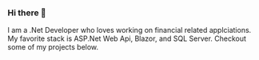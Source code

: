 ### Hi there 👋

I am a .Net Developer who loves working on financial related applciations.  My favorite stack is ASP.Net Web Api, Blazor, and SQL Server.  Checkout some of my projects below.
<!--
**joeltennant/joeltennant** is a ✨ _special_ ✨ repository because its `README.md` (this file) appears on your GitHub profile.

Here are some ideas to get you started:

- 🔭 I’m currently working on ...
- 🌱 I’m currently learning ...
- 👯 I’m looking to collaborate on ...
- 🤔 I’m looking for help with ...
- 💬 Ask me about ...
- 📫 How to reach me: ...
- 😄 Pronouns: ...
- ⚡ Fun fact: ...
-->
